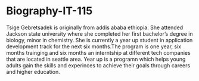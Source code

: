# Biography-IT-115

Tsige Gebretsadek is originally from addis ababa ethiopia. She attended Jackson state university where she completed her first bachelor’s degree in biology, minor in chemistry. She is currently a year up student in application development track for the next six months.The program is one year, six months trainging and six months an interntship at different tech companies that are located in seattle area. Year up is a programn which helps young adults gain the skills and experinces to achieve their goals through careers and higher education.
